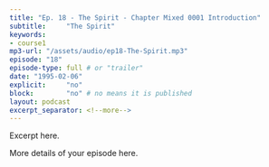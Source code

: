 ```yaml
---
title: "Ep. 18 - The Spirit - Chapter Mixed 0001 Introduction"
subtitle:     "The Spirit"
keywords:
- course1
mp3-url: "/assets/audio/ep18-The-Spirit.mp3"
episode: "18"
episode-type: full # or "trailer"
date: "1995-02-06"
explicit:     "no"
block:        "no" # no means it is published
layout: podcast
excerpt_separator: <!--more-->
---
```

Excerpt here.
<!--more-->

More details of your episode here.

